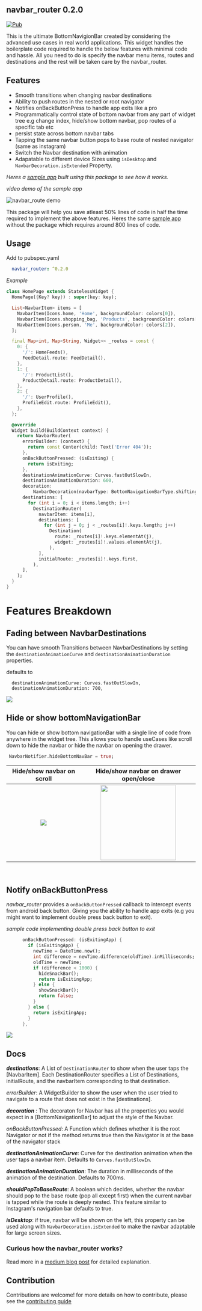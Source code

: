 ## **navbar_router 0.2.0**

 <a href="https://pub.dev/packages/navbar_router"><img src="https://img.shields.io/pub/v/navbar_router.svg" alt="Pub"></a>

This is the ultimate BottomNavigionBar created by considering the advanced use cases in real world applications. This widget handles the boilerplate code required to handle the below features with minimal code and hassle. All you need to do is specify the navbar menu items, routes and destinations and the rest will be taken care by the navbar_router.

## **Features**

- Smooth transitions when changing navbar destinations
- Ability to push routes in the nested or root navigator
- Notifies onBackButtonPress to handle app exits like a pro
- Programmatically control state of bottom navbar from any part of widget tree e.g change index, hide/show bottom navbar, pop routes of a specific tab etc
- persist state across bottom navbar tabs
- Tapping the same navbar button pops to base route of nested navigator (same as instagram)
- Switch the Navbar destination with animation
- Adapatable to different device Sizes using `isDesktop` and `NavbarDecoration.isExtended` Property.


_Heres a [sample app](example/lib/main.dart) built using this package to see how it works._

_video demo of the sample app_

<img src="https://miro.medium.com/max/600/1*k_VYc1pqlgZWWm-Ui-gWHA.gif" alt="navbar_route demo"/>

<br/>

This package will help you save atleast 50% lines of code in half the time required to implement the above features. Heres the same [sample app](https://dartpad.dev/?id=894922ccb67f5fdc4ffb652e41916fa2) without the package which requires around 800 lines of code.

## **Usage**

Add to pubspec.yaml

```yaml
  navbar_router: ^0.2.0
```

*Example*


```dart
class HomePage extends StatelessWidget {
  HomePage({Key? key}) : super(key: key);

  List<NavbarItem> items = [
    NavbarItem(Icons.home, 'Home', backgroundColor: colors[0]),
    NavbarItem(Icons.shopping_bag, 'Products', backgroundColor: colors[1]),
    NavbarItem(Icons.person, 'Me', backgroundColor: colors[2]),
  ];

  final Map<int, Map<String, Widget>> _routes = const {
    0: {
      '/': HomeFeeds(),
      FeedDetail.route: FeedDetail(),
    },
    1: {
      '/': ProductList(),
      ProductDetail.route: ProductDetail(),
    },
    2: {
      '/': UserProfile(),
      ProfileEdit.route: ProfileEdit(),
    },
  };

  @override
  Widget build(BuildContext context) {
    return NavbarRouter(
      errorBuilder: (context) {
        return const Center(child: Text('Error 404'));
      },
      onBackButtonPressed: (isExiting) {
        return isExiting;
      },
      destinationAnimationCurve: Curves.fastOutSlowIn,
      destinationAnimationDuration: 600,
      decoration:
          NavbarDecoration(navbarType: BottomNavigationBarType.shifting),
      destinations: [
        for (int i = 0; i < items.length; i++)
          DestinationRouter(
            navbarItem: items[i],
            destinations: [
              for (int j = 0; j < _routes[i]!.keys.length; j++)
                Destination(
                  route: _routes[i]!.keys.elementAt(j),
                  widget: _routes[i]!.values.elementAt(j),
                ),
            ],
            initialRoute: _routes[i]!.keys.first,
          ),
      ],
    );
  }
}
```

# Features Breakdown

## Fading between NavbarDestinations

You can have smooth Transitions between NavbarDestinations by setting the `destinationAnimationCurve` and `destinationAnimationDuration` properties.

defaults to
```
  destinationAnimationCurve: Curves.fastOutSlowIn,
  destinationAnimationDuration: 700,
```

<img src="https://miro.medium.com/max/600/1*08wCOOPCe1C1l_2uqIYEEg.gif">

<br/>

## Hide or show bottomNavigationBar

You can hide or show bottom navigationBar with a single line of code from anywhere in the widget tree. This allows you to handle useCases like scroll down to hide the navbar or hide the navbar on opening the drawer.

```dart
 NavbarNotifier.hideBottomNavBar = true;
```

Hide/show navbar on scroll             |  Hide/show navbar on drawer open/close
:-------------------------:|:-------------------------:
![](https://miro.medium.com/max/800/1*NaYdY1FfsPFCNBdx3wg_og.gif)  | <img src="https://user-images.githubusercontent.com/31410839/173987446-c8c79bb0-d24c-46c1-bc4a-582508a4e187.gif" width ="200">  


<br/>

## Notify onBackButtonPress

*navbar_router* provides a `onBackButtonPressed` callback to intercept events from android back button. Giving you the ability to
handle app exits (e.g you might want to implement double press back button to exit).

*sample code implementing double press back button to exit*

```dart
      onBackButtonPressed: (isExitingApp) {
        if (isExitingApp) {
          newTime = DateTime.now();
          int difference = newTime.difference(oldTime).inMilliseconds;
          oldTime = newTime;
          if (difference < 1000) {
            hideSnackBar();
            return isExitingApp;
          } else {
            showSnackBar();
            return false;
          }
        } else {
          return isExitingApp;
        }
      },
```

<img src="https://miro.medium.com/max/600/1*NRszUNzsN-HDlDmeJP1IDQ.gif">

<br/>


## **Docs**

  ***destinations***: A List of `DestinationRouter` to show when the user taps the [NavbarItem].
  Each DestinationRouter specifies a List of Destinations, initialRoute, and the navbarItem corresponding to that destination.

  *errorBuilder*: A WidgetBuilder to show the user when the user tried to navigate to a route that does not exist in the [destinations].

  ***decoration*** : The decoraton for Navbar has all the properties you would expect in a [BottomNavigationBar] to adjust the style of the Navbar.

  *onBackButtonPressed*: A Function which defines whether it is the root Navigator or not
   if the method returns true then the Navigator is at the base of the navigator stack

   ***destinationAnimationCurve***: Curve for the destination animation when the user taps a navbar item. Defaults to `Curves.fastOutSlowIn`.

   ***destinationAnimationDuration***: The duration in milliseconds of the animation of the destination. Defaults to 700ms.

   ***shouldPopToBaseRoute***: A boolean which decides, whether the navbar should pop to the base route (pop all except first) when the current navbar is tapped while the route is deeply nested. This feature similar to Instagram's navigation bar defaults to true.

   ***isDesktop***: if true, navbar will be shown on the left, this property can be used along with `NavbarDecoration.isExtended` to make the navbar adaptable for large screen sizes.

### Curious how the navbar_router works?

Read more in a [medium blog post](https://maheshmnj.medium.com/everything-about-the-bottomnavigationbar-in-flutter-e99e5470dddb) for detailed explanation.


## **Contribution**

  Contributions are welcome! for more details on how to contribute, please see the [contributing guide](./CONTRIBUTING.md)
